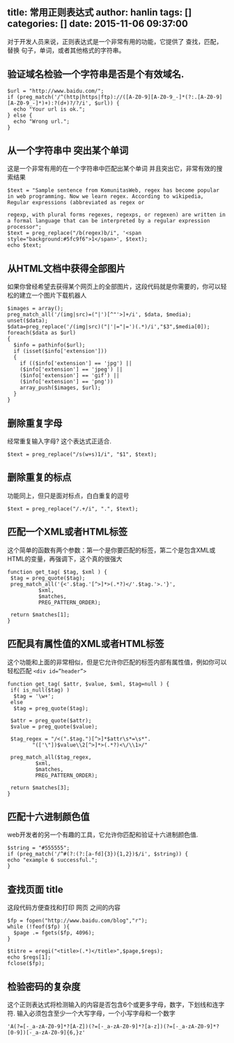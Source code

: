title: 常用正则表达式
author: hanlin
tags: []
categories: []
date: 2015-11-06 09:37:00
---
对于开发人员来说，正则表达式是一个非常有用的功能，它提供了 查找，匹配，替换 句子，单词，或者其他格式的字符串。
<!--more-->
## 验证域名检验一个字符串是否是个有效域名.
```
$url = "http://www.baidu.com/"; 
if (preg_match('/^(http|https|ftp)://([A-Z0-9][A-Z0-9_-]*(?:.[A-Z0-9][A-Z0-9_-]*)+):?(d+)?/?/i', $url)) { 
  echo "Your url is ok."; 
} else { 
  echo "Wrong url."; 
}
```
## 从一个字符串中 突出某个单词
这是一个非常有用的在一个字符串中匹配出某个单词 并且突出它，非常有效的搜索结果
```
$text = "Sample sentence from KomunitasWeb, regex has become popular in web programming. Now we learn regex. According to wikipedia, Regular expressions (abbreviated as regex or 
 
regexp, with plural forms regexes, regexps, or regexen) are written in a formal language that can be interpreted by a regular expression processor"; 
$text = preg_replace("/b(regex)b/i", '<span style="background:#5fc9f6">1</span>', $text); 
echo $text;
```
## 从HTML文档中获得全部图片
如果你曾经希望去获得某个网页上的全部图片，这段代码就是你需要的，你可以轻松的建立一个图片下载机器人

```
$images = array(); 
preg_match_all('/(img|src)=("|')[^"'>]+/i', $data, $media); 
unset($data); 
$data=preg_replace('/(img|src)("|'|="|=')(.*)/i',"$3",$media[0]); 
foreach($data as $url) 
{ 
  $info = pathinfo($url); 
  if (isset($info['extension'])) 
  { 
    if (($info['extension'] == 'jpg') || 
    ($info['extension'] == 'jpeg') || 
    ($info['extension'] == 'gif') || 
    ($info['extension'] == 'png')) 
    array_push($images, $url); 
  } 
}
```

## 删除重复字母
经常重复输入字母? 这个表达式正适合.
```
$text = preg_replace("/s(w+s)1/i", "$1", $text);
```

## 删除重复的标点
功能同上，但只是面对标点，白白重复的逗号
```
$text = preg_replace("/.+/i", ".", $text);
```

## 匹配一个XML或者HTML标签

这个简单的函数有两个参数：第一个是你要匹配的标签，第二个是包含XML或HTML的变量，再强调下，这个真的很强大
```
function get_tag( $tag, $xml ) { 
 $tag = preg_quote($tag); 
 preg_match_all('{<'.$tag.'[^>]*>(.*?)</'.$tag.'>.'}', 
          $xml, 
          $matches, 
          PREG_PATTERN_ORDER); 
 
 return $matches[1]; 
}
```

## 匹配具有属性值的XML或者HTML标签

这个功能和上面的非常相似，但是它允许你匹配的标签内部有属性值，例如你可以轻松匹配 `<div id=”header”>`

```
function get_tag( $attr, $value, $xml, $tag=null ) { 
 if( is_null($tag) ) 
  $tag = '\w+'; 
 else 
  $tag = preg_quote($tag); 

 $attr = preg_quote($attr); 
 $value = preg_quote($value); 

 $tag_regex = "/<(".$tag.")[^>]*$attr\s*=\s*". 
        "(['\"])$value\\2[^>]*>(.*?)<\/\\1>/" 

 preg_match_all($tag_regex, 
         $xml, 
         $matches, 
         PREG_PATTERN_ORDER); 

 return $matches[3]; 
}
```

## 匹配十六进制颜色值

web开发者的另一个有趣的工具，它允许你匹配和验证十六进制颜色值.
```
$string = "#555555"; 
if (preg_match('/^#(?:(?:[a-fd]{3}){1,2})$/i', $string)) { 
echo "example 6 successful."; 
}
```

## 查找页面 title

这段代码方便查找和打印 网页 <title> 和</title> 之间的内容

```
$fp = fopen("http://www.baidu.com/blog","r"); 
while (!feof($fp) ){ 
  $page .= fgets($fp, 4096); 
} 

$titre = eregi("<title>(.*)</title>",$page,$regs); 
echo $regs[1]; 
fclose($fp);
```

## 检验密码的复杂度

这个正则表达式将检测输入的内容是否包含6个或更多字母，数字，下划线和连字符. 输入必须包含至少一个大写字母，一个小写字母和一个数字

```
'A(?=[-_a-zA-Z0-9]*?[A-Z])(?=[-_a-zA-Z0-9]*?[a-z])(?=[-_a-zA-Z0-9]*?[0-9])[-_a-zA-Z0-9]{6,}z'
```

